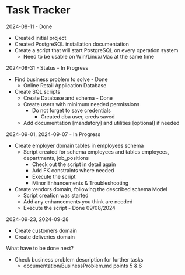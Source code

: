 # Task Tracker

2024-08-11 - Done

- Created initial project
- Created PostgreSQL installation documentation
- Create a script that will start PostgreSQL on every operation system
  - Need to be usable on Win/Linux/Mac at the same time

2024-08-31 - Status - In Progress

- Find business problem to solve - Done
  - Online Retail Application Database
- Create SQL scripts  
  - Create Database and schema - Done
  - Create users with minimum needed permissions
    - Do not forget to save credentials
      - Created dba user, creds saved
  - Add documentation [mandatory] and utilities [optional] if needed

2024-09-01, 2024-09-07 - In Progress

- Create employer domain tables in employees schema
  - Script created for schema employees and tables employees, departments, job_positions
    - Check out the script in detail again
    - Add FK constraints where needed
    - Execute the script
    - Minor Enhancements & Troubleshooting
- Create vendors domain, following the described schema Model
  - Script creation was started
  - Add any enhancements you think are needed
  - Execute the script - Done 09/08/2024

2024-09-23, 2024-09-28

- Create customers domain
- Create deliveries domain

What have to be done next?

- Check business problem description for further tasks
  - documentation\BusinessProblem.md points 5 & 6
